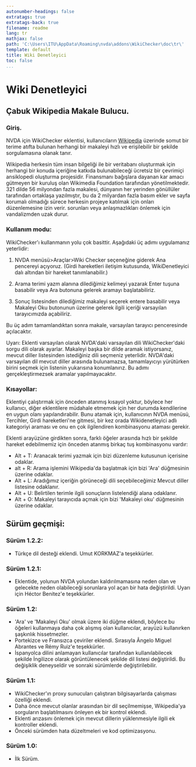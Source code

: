 ```yaml
---
autonumber-headings: false
extratags: true
extratags-back: true
filename: readme
lang: tr
mathjax: false
path: 'C:\Users\ITU\AppData\Roaming\nvda\addons\WikiChecker\doc\tr\'
template: default
title: Wiki Denetleyici
toc: false
...
```


# Wiki Denetleyici

## Çabuk Wikipedia Makale Bulucu.

### Giriş.

NVDA için WikiChecker eklentisi, kullanıcıların [Wikipedia](https://wikipedia.org/) üzerinde somut bir terime atıfta bulunan herhangi bir makaleyi hızlı ve erişilebilir bir şekilde sorgulamasına olanak tanır.  

Wikipedia herkesin tüm insan bilgeliği ile bir veritabanı oluşturmak için herhangi bir konuda içeriğine katkıda bulunabileceği ücretsiz bir çevrimiçi ansiklopedi oluşturma projesidir. Finansmanı bağışlara dayanan kar amacı gütmeyen bir kuruluş olan Wikimedia Foundation tarafından yönetilmektedir. 321 dilde 56 milyondan fazla makalesi, dünyanın her yerinden gönüllüler tarafından ortaklaşa yazılmıştır, bu da 2 milyardan fazla basım ekler ve sayfa korumalı olmadığı sürece herkesin projeye katılmak için onları düzenlemesine izin verir. sorunları veya anlaşmazlıkları önlemek için vandalizmden uzak durur.  


### Kullanım modu:

WikiChecker'ı kullanmanın yolu çok basittir. Aşağıdaki üç adımı uygulamanız yeterlidir:

1. NVDA menüsü>Araçlar>Wiki Checker seçeneğine giderek Ana pencereyi açıyoruz. (Girdi hareketleri iletişim kutusunda, WikiDenetleyici dalı altından bir hareket tanımlanabilir.)

2. Arama terimi yazm alanına dilediğimiz kelimeyi yazarak Enter tuşuna basabilir veya Ara butonuna gelerek aramayı başlatabiliriz.

3. Sonuç listesinden dilediğimiz makaleyi seçerek entere basabilir veya Makaleyi Oku butonunun üzerine gelerek ilgili içeriği varsayılan tarayıcımızda açabiliriz.

Bu üç adım tamamlandıktan sonra makale, varsayılan tarayıcı penceresinde açılacaktır.  

Uyarı: Eklenti varsayılan olarak NVDA'daki varsayılan dili WikiChecker'daki sorgu dili olarak ayarlar. Makaleyi başka bir dilde aramak istiyorsanız, mevcut diller listesinden istediğiniz dili seçmeniz yeterlidir. NVDA'daki varsayılan dil mevcut diller arasında bulunamazsa, tamamlayıcıyı yürütürken birini seçmek için listenin yukarısına konumlanırız. Bu adımı gerçekleştirmezsek aramalar yapılmayacaktır.  


### Kısayollar:

Eklentiyi çalıştırmak için önceden atanmış kısayol yoktur, böylece her kullanıcı, diğer eklentilere müdahale etmemek için her durumda kendilerine en uygun olanı yapılandırabilir. Bunu atamak için, kullanıcının NVDA menüsü, Tercihler, Girdi hareketleri'ne gitmesi, bir kez orada Wikidenetleyici adlı kategoriyi araması ve onu en çok ilgilendiren kombinasyonu ataması gerekir.  

Eklenti arayüzüne girdikten sonra, farklı öğeler arasında hızlı bir şekilde hareket edebilmemiz için önceden atanmış birkaç tuş kombinasyonu vardır:

* Alt + T: Aranacak terimi yazmak için bizi düzenleme kutusunun içerisine odaklar.
* alt + R: Arama işlemini Wikipedia'da başlatmak için bizi 'Ara' düğmesinin üzerine odaklar.
* Alt + L: Aradığımız içeriğin görüneceği dili seçebileceğimiz Mevcut diller listesine odaklanır.
* Alt + U: Belirtilen terimle ilgili sonuçların listelendiği alana odaklanır.
* Alt + O: Makaleyi tarayıcıda açmak için bizi 'Makaleyi oku' düğmesinin üzerine odaklar.


## Sürüm geçmişi:

### Sürüm 1.2.2:

* Türkçe dil desteği eklendi. Umut KORKMAZ'a teşekkürler.

### Sürüm 1.2.1:

* Eklentide, yolunun NVDA yolundan kaldırılmamasına neden olan ve gelecekte neden olabileceği sorunlara yol açan bir hata değiştirildi. Uyarı için Héctor Benitez'e teşekkürler.

### Sürüm 1.2:

* 'Ara' ve 'Makaleyi Oku' olmak üzere iki düğme eklendi, böylece bu öğeleri kullanmaya daha çok alışmış olan kullanıcılar, arayüzü kullanırken şaşkınlık hissetmezler.
* Portekizce ve Fransızca çeviriler eklendi. Sırasıyla Ângelo Miguel Abrantes ve Rémy Ruiz'e teşekkürler.
* İspanyolca dilini anlamayan kullanıcılar tarafından kullanılabilecek şekilde İngilizce olarak görüntülenecek şekilde dil listesi değiştirildi. Bu değişiklik deneyseldir ve sonraki sürümlerde değiştirilebilir.


### Sürüm 1.1:

* WikiChecker'ın proxy sunucuları çalıştıran bilgisayarlarda çalışması özelliği eklendi.
* Daha önce mevcut olanlar arasından bir dil seçilmemişse, Wikipedia'ya sorguların başlatılmasını önleyen ek bir kontrol eklendi.
* Eklenti arızasını önlemek için mevcut dillerin yüklenmesiyle ilgili ek kontroller eklendi.
* Önceki sürümden hata düzeltmeleri ve kod optimizasyonu.


### Sürüm 1.0:

* İlk Sürüm.
